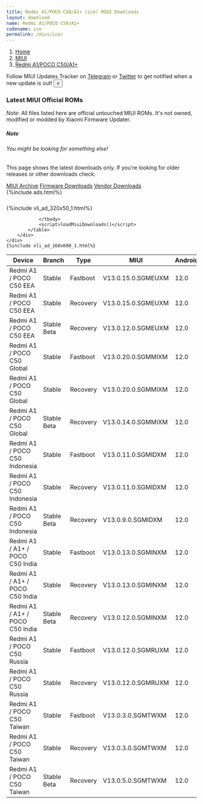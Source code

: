 ```yaml
---
title: Redmi A1/POCO C50/A1+ (ice) MIUI Downloads
layout: download
name: Redmi A1/POCO C50/A1+
codename: ice
permalink: /miui/ice/
---
```

<nav aria-label="breadcrumb">
    <ol class="breadcrumb">
        <li class="breadcrumb-item"><a href="/">Home</a></li>
        <li class="breadcrumb-item"><a href="/miui/">MIUI</a></li>
        <li class="breadcrumb-item active" aria-current="page"><a href="/miui/ice/">Redmi A1/POCO C50/A1+</a></li>
    </ol>
</nav>
<div class="alert alert-primary alert-dismissible fade show" role="alert">
    Follow MIUI Updates Tracker on <a href="https://t.me/MIUIUpdatesTracker" class="alert-link">Telegram</a>
     or <a href="https://twitter.com/MiFwUpdater" class="alert-link">Twitter</a> to get notified when a new update is out!
    <button type="button" class="close" data-dismiss="alert" aria-label="Close">
        <span aria-hidden="true">&times;</span>
    </button>
</div>

### Latest MIUI Official ROMs
*Note*: All files listed here are official untouched MIUI ROMs. It's not owned, modified or modded by Xiaomi Firmware Updater.
<div class="card">
  <div class="card-body">
    <h5 class="card-title">Note</h5>
    <h6 class="card-subtitle mb-2 text-muted">You might be looking for something else!</h6>
    <p class="card-text">This page shows the latest downloads only.
     If you're looking for older releases or other downloads check:</p>
    <a href="/archive/miui/ice/" class="card-link">MIUI Archive</a>
    <a href="/firmware/ice/" class="card-link">Firmware Downloads</a>
    <a href="/vendor/ice/" class="card-link">Vendor Downloads</a>
  </div>
</div>
{%include ads.html%}
<div class="row justify-content-center">
    <div class="col-10">
        <div class="table-responsive-md" style="margin-top: 25px;">
            {%include vli_ad_320x50_1.html%}
            <table id="miui" class="display dt-responsive nowrap compact table table-striped table-hover table-sm">
                <thead class="thead-dark">
                    <tr>
                        <th data-ref="device">Device</th>
                        <th data-ref="branch">Branch</th>
                        <th data-ref="type">Type</th>
                        <th data-ref="miui">MIUI</th>
                        <th data-ref="android">Android</th>
                        <th data-ref="size">Size</th>
                        <th data-ref="size">Date</th>
                        <th data-ref="link">Link</th>
                    </tr>
                </thead>
                <tbody>
                <tr><td>Redmi A1 / POCO C50 EEA</td><td>Stable</td><td>Fastboot</td><td>V13.0.15.0.SGMEUXM</td><td>12.0</td><td>2.2 GB</td><td>2024-01-03</td><td><a href="/miui/ice/stable/V13.0.15.0.SGMEUXM/">Download</a></td></tr>
<tr><td>Redmi A1 / POCO C50 EEA</td><td>Stable</td><td>Recovery</td><td>V13.0.15.0.SGMEUXM</td><td>12.0</td><td>1.6 GB</td><td>2024-01-11</td><td><a href="/miui/ice/stable/V13.0.15.0.SGMEUXM/">Download</a></td></tr>
<tr><td>Redmi A1 / POCO C50 EEA</td><td>Stable Beta</td><td>Recovery</td><td>V13.0.12.0.SGMEUXM</td><td>12.0</td><td>1.6 GB</td><td>2023-06-13</td><td><a href="/miui/ice/stable beta/V13.0.12.0.SGMEUXM/">Download</a></td></tr>
<tr><td>Redmi A1 / POCO C50 Global</td><td>Stable</td><td>Fastboot</td><td>V13.0.20.0.SGMMIXM</td><td>12.0</td><td>2.2 GB</td><td>2024-01-03</td><td><a href="/miui/ice/stable/V13.0.20.0.SGMMIXM/">Download</a></td></tr>
<tr><td>Redmi A1 / POCO C50 Global</td><td>Stable</td><td>Recovery</td><td>V13.0.20.0.SGMMIXM</td><td>12.0</td><td>1.6 GB</td><td>2024-01-11</td><td><a href="/miui/ice/stable/V13.0.20.0.SGMMIXM/">Download</a></td></tr>
<tr><td>Redmi A1 / POCO C50 Global</td><td>Stable Beta</td><td>Recovery</td><td>V13.0.14.0.SGMMIXM</td><td>12.0</td><td>1.6 GB</td><td>2022-12-06</td><td><a href="/miui/ice/stable beta/V13.0.14.0.SGMMIXM/">Download</a></td></tr>
<tr><td>Redmi A1 / POCO C50 Indonesia</td><td>Stable</td><td>Fastboot</td><td>V13.0.11.0.SGMIDXM</td><td>12.0</td><td>2.1 GB</td><td>2023-12-04</td><td><a href="/miui/ice/stable/V13.0.11.0.SGMIDXM/">Download</a></td></tr>
<tr><td>Redmi A1 / POCO C50 Indonesia</td><td>Stable</td><td>Recovery</td><td>V13.0.11.0.SGMIDXM</td><td>12.0</td><td>1.5 GB</td><td>2023-12-11</td><td><a href="/miui/ice/stable/V13.0.11.0.SGMIDXM/">Download</a></td></tr>
<tr><td>Redmi A1 / POCO C50 Indonesia</td><td>Stable Beta</td><td>Recovery</td><td>V13.0.9.0.SGMIDXM</td><td>12.0</td><td>1.5 GB</td><td>2023-06-15</td><td><a href="/miui/ice/stable beta/V13.0.9.0.SGMIDXM/">Download</a></td></tr>
<tr><td>Redmi A1 / A1+ / POCO C50 India</td><td>Stable</td><td>Fastboot</td><td>V13.0.13.0.SGMINXM</td><td>12.0</td><td>2.0 GB</td><td>2024-01-03</td><td><a href="/miui/ice/stable/V13.0.13.0.SGMINXM/">Download</a></td></tr>
<tr><td>Redmi A1 / A1+ / POCO C50 India</td><td>Stable</td><td>Recovery</td><td>V13.0.13.0.SGMINXM</td><td>12.0</td><td>1.5 GB</td><td>2024-01-11</td><td><a href="/miui/ice/stable/V13.0.13.0.SGMINXM/">Download</a></td></tr>
<tr><td>Redmi A1 / A1+ / POCO C50 India</td><td>Stable Beta</td><td>Recovery</td><td>V13.0.12.0.SGMINXM</td><td>12.0</td><td>1.5 GB</td><td>2023-10-10</td><td><a href="/miui/ice/stable beta/V13.0.12.0.SGMINXM/">Download</a></td></tr>
<tr><td>Redmi A1 / POCO C50 Russia</td><td>Stable</td><td>Fastboot</td><td>V13.0.12.0.SGMRUXM</td><td>12.0</td><td>2.1 GB</td><td>2023-12-04</td><td><a href="/miui/ice/stable/V13.0.12.0.SGMRUXM/">Download</a></td></tr>
<tr><td>Redmi A1 / POCO C50 Russia</td><td>Stable</td><td>Recovery</td><td>V13.0.12.0.SGMRUXM</td><td>12.0</td><td>1.5 GB</td><td>2023-12-11</td><td><a href="/miui/ice/stable/V13.0.12.0.SGMRUXM/">Download</a></td></tr>
<tr><td>Redmi A1 / POCO C50 Taiwan</td><td>Stable</td><td>Fastboot</td><td>V13.0.3.0.SGMTWXM</td><td>12.0</td><td>1.9 GB</td><td>2022-11-06</td><td><a href="/miui/ice/stable/V13.0.3.0.SGMTWXM/">Download</a></td></tr>
<tr><td>Redmi A1 / POCO C50 Taiwan</td><td>Stable</td><td>Recovery</td><td>V13.0.3.0.SGMTWXM</td><td>12.0</td><td>1.5 GB</td><td>2022-11-09</td><td><a href="/miui/ice/stable/V13.0.3.0.SGMTWXM/">Download</a></td></tr>
<tr><td>Redmi A1 / POCO C50 Taiwan</td><td>Stable Beta</td><td>Recovery</td><td>V13.0.5.0.SGMTWXM</td><td>12.0</td><td>1.5 GB</td><td>2023-01-17</td><td><a href="/miui/ice/stable beta/V13.0.5.0.SGMTWXM/">Download</a></td></tr>

                </tbody>
                <script>loadMiuiDownloads()</script>
            </table>
        </div>
    </div>
    {%include vli_ad_160x600_1.html%}
</div>
